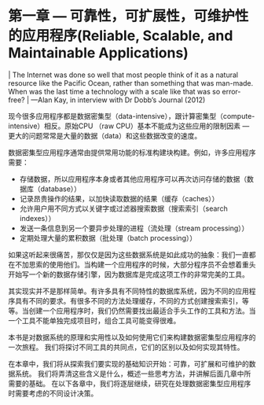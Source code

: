 # 第一章 — 可靠性，可扩展性，可维护性的应用程序(Reliable, Scalable, and Maintainable Applications)

| The Internet was done so well that most people think of it as a natural resource like the Pacific Ocean, rather than something that was man-made. When was the last time a technology with a scale like that was so error-free?
| —Alan Kay, in interview with Dr Dobb’s Journal (2012)


现今很多应用程序都是数据密集型（data-intensive），跟计算密集型（compute-intensive）相反。原始CPU （raw CPU）基本不能成为这些应用的限制因素 — 更大的问题常常是大量的数据（data）和这些数据改变的速度。

数据密集型应用程序通常由提供常用功能的标准构建块构建。例如，许多应用程序需要：

- 存储数据，所以应用程序本身或者其他应用程序可以再次访问存储的数据（数据库（database））
- 记录昂贵操作的结果，以加快读取数据的结果（缓存（caches））
- 允许用户用不同方式以关键字或过滤器搜索数据（搜索索引（search indexes））
- 发送一条信息到另一个要异步处理的进程（流处理（stream processing））
- 定期处理大量的累积数据（批处理（batch processing））

如果这听起来很痛苦，那仅仅是因为这些数据系统是如此成功的抽象：我们一直都在不加思索的使用他们。当构建一个应用程序的时候，大部分程序员不会想着重头开始写一个新的数据存储引擎，因为数据库是完成这项工作的非常完美的工具。

其实现实并不是那样简单。有许多具有不同特性的数据库系统，因为不同的应用程序具有不同的要求。有很多不同的方法处理缓存，不同的方式创建搜索索引，等等。当创建一个应用程序时，我们仍然需要找出最适合手头工作的工具和方法。当一个工具不能单独完成项目时，组合工具可能变得很难。

本书是对数据系统的原理和实用性以及如何使用它们来构建数据密集型应用程序的一次旅程。 我们将探讨不同工具的共同点，它们的区别以及如何实现其特性。

在本章中，我们将从探索我们要实现的基础知识开始：可靠，可扩展和可维护的数据系统。 我们将弄清这些含义是什么，概述一些思考方法，并讲解后面几章中所需要的基础。 在以下各章中，我们将逐层继续，研究在处理数据密集型应用程序时需要考虑的不同设计决策。

##


